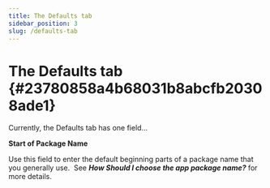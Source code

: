 ```yaml
---
title: The Defaults tab
sidebar_position: 3
slug: /defaults-tab
---
```




# The Defaults tab {#23780858a4b68031b8abcfb20308ade1}


Currently, the Defaults tab has one field…


**Start of Package Name**


Use this field to enter the default beginning parts of a package name that you generally use.  See _**How Should I choose the app package name?**_ for more details.

